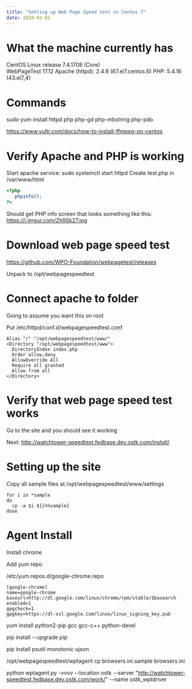 ```yaml
---
title: "Setting up Web Page Speed test on Centos 7"
date: 2018-02-01
---
```


# What the machine currently has

CentOS Linux release 7.4.1708 (Core)  
WebPageTest 17.12
Apache (httpd): 2.4.6 (67.el7.centos.6)
PHP: 5.4.16 (43.el7_4)

# Commands
sudo yum install httpd php php-gd php-mbstring php-pdo

https://www.vultr.com/docs/how-to-install-ffmpeg-on-centos 

# Verify Apache and PHP is working
Start apache service: sudo systemctl start httpd
Create test.php in /var/www/html

```php
<?php
   phpinfo(); 
?>
```

Should get PHP info screen that looks something like this: https://i.imgur.com/Zh9Sk27.jpg

# Download web page speed test
https://github.com/WPO-Foundation/webpagetest/releases

Unpack to /opt/webpagespeedtest

# Connect apache to folder
Going to assume you want this on root

Put /etc/httpd/conf.d/webpagespeedtest.conf
```
Alias "/" "/opt/webpagespeedtest/www/"
<Directory "/opt/webpagespeedtest/www">
  DirectoryIndex index.php
  Order allow,deny
  AllowOverride All
  Require all granted
  Allow from all
</Directory>
```

# Verify that web page speed test works

Go to the site and you should see it working

Next: http://watchtower-speedtest.fedbase.dev.ostk.com/install/

# Setting up the site
Copy all sample files at /opt/webpagespeedtest/www/settings

```
for i in *sample
do
  cp -a $i ${i%%sample}
done
```

# Agent Install

Install chrome

Add yum repo

/etc/yum.repos.d/google-chrome.repo

```
[google-chrome]
name=google-chrome
baseurl=http://dl.google.com/linux/chrome/rpm/stable/$basearch
enabled=1
gpgcheck=1
gpgkey=https://dl-ssl.google.com/linux/linux_signing_key.pub
```

yum install python2-pip gcc gcc-c++ python-devel

pip install --upgrade pip

pip install psutil monotonic ujson

/opt/webpagespeedtest/wptagent
cp browsers.ini.sample browsers.ini

python wptagent.py -vvvv --location ostk --server "http://watchtower-speedtest.fedbase.dev.ostk.com/work/" --name ostk_wptdriver
